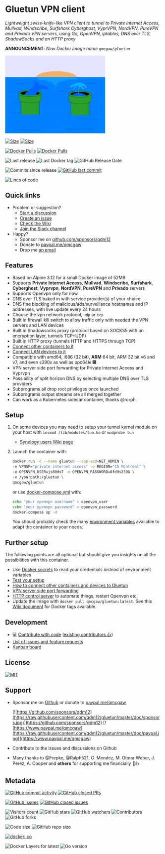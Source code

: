 # Gluetun VPN client

*Lightweight swiss-knife-like VPN client to tunnel to Private Internet Access,
Mullvad, Windscribe, Surfshark Cyberghost, VyprVPN, NordVPN, PureVPN and Privado VPN servers, using Go, OpenVPN, iptables, DNS over TLS, ShadowSocks and an HTTP proxy*

**ANNOUNCEMENT**: *New Docker image name `qmcgaw/gluetun`*

<img height="250" src="https://raw.githubusercontent.com/qdm12/gluetun/master/title.svg?sanitize=true">

[![Size](https://img.shields.io/docker/image-size/qmcgaw/gluetun?sort=semver&label=Last%20released%20image)](https://hub.docker.com/r/qmcgaw/gluetun/tags?page=1&ordering=last_updated)
[![Size](https://img.shields.io/docker/image-size/qmcgaw/gluetun/latest?label=Latest%20image)](https://hub.docker.com/r/qmcgaw/gluetun/tags)

[![Docker Pulls](https://img.shields.io/docker/pulls/qmcgaw/private-internet-access.svg)](https://hub.docker.com/r/qmcgaw/private-internet-access)
[![Docker Pulls](https://img.shields.io/docker/pulls/qmcgaw/gluetun.svg)](https://hub.docker.com/r/qmcgaw/gluetun)

![Last release](https://img.shields.io/github/release/qdm12/gluetun?label=Last%20release)
![Last Docker tag](https://img.shields.io/docker/v/qmcgaw/gluetun?sort=semver&label=Last%20Docker%20tag)
![GitHub Release Date](https://img.shields.io/github/release-date/qdm12/gluetun?label=Last%20release%20date)

![Commits since release](https://img.shields.io/github/commits-since/qdm12/gluetun/latest?sort=semver)
[![GitHub last commit](https://img.shields.io/github/last-commit/qdm12/gluetun.svg)](https://github.com/qdm12/gluetun/commits)

[![Lines of code](https://img.shields.io/tokei/lines/github/qdm12/gluetun)](https://github.com/qdm12/gluetun)

## Quick links

- Problem or suggestion?
  - [Start a discussion](https://github.com/qdm12/gluetun/discussions)
  - [Create an issue](https://github.com/qdm12/gluetun/issues)
  - [Check the Wiki](https://github.com/qdm12/gluetun/wiki)
  - [Join the Slack channel](https://join.slack.com/t/qdm12/shared_invite/enQtOTE0NjcxNTM1ODc5LTYyZmVlOTM3MGI4ZWU0YmJkMjUxNmQ4ODQ2OTAwYzMxMTlhY2Q1MWQyOWUyNjc2ODliNjFjMDUxNWNmNzk5MDk)
- Happy?
  - Sponsor me on [github.com/sponsors/qdm12](https://github.com/sponsors/qdm12)
  - Donate to [paypal.me/qmcgaw](https://www.paypal.me/qmcgaw)
  - Drop me [an email](mailto:quentin.mcgaw@gmail.com)

## Features

- Based on Alpine 3.12 for a small Docker image of 52MB
- Supports **Private Internet Access**, **Mullvad**, **Windscribe**, **Surfshark**, **Cyberghost**, **Vyprvpn**, **NordVPN**, **PureVPN** and **Privado** servers
- Supports Openvpn only for now
- DNS over TLS baked in with service provider(s) of your choice
- DNS fine blocking of malicious/ads/surveillance hostnames and IP addresses, with live update every 24 hours
- Choose the vpn network protocol, `udp` or `tcp`
- Built in firewall kill switch to allow traffic only with needed the VPN servers and LAN devices
- Built in Shadowsocks proxy (protocol based on SOCKS5 with an encryption layer, tunnels TCP+UDP)
- Built in HTTP proxy (tunnels HTTP and HTTPS through TCP)
- [Connect other containers to it](https://github.com/qdm12/gluetun/wiki/Connect-to-gluetun)
- [Connect LAN devices to it](https://github.com/qdm12/gluetun/wiki/Connect-to-gluetun)
- Compatible with amd64, i686 (32 bit), **ARM** 64 bit, ARM 32 bit v6 and v7, and even s390x as well as ppc64le 🎆
- VPN server side port forwarding for Private Internet Access and Vyprvpn
- Possibility of split horizon DNS by selecting multiple DNS over TLS providers
- Subprograms all drop root privileges once launched
- Subprograms output streams are all merged together
- Can work as a Kubernetes sidecar container, thanks @rorph

## Setup

1. On some devices you may need to setup your tunnel kernel module on your host with `insmod /lib/modules/tun.ko` or `modprobe tun`
    - [Synology users Wiki page](https://github.com/qdm12/gluetun/wiki/Synology-setup)
1. Launch the container with:

    ```bash
    docker run -d --name gluetun --cap-add=NET_ADMIN \
    -e VPNSP="private internet access" -e REGION="CA Montreal" \
    -e OPENVPN_USER=js89ds7 -e OPENVPN_PASSWORD=8fd9s239G \
    -v /yourpath:/gluetun \
    qmcgaw/gluetun
    ```

    or use [docker-compose.yml](https://github.com/qdm12/gluetun/blob/master/docker-compose.yml) with:

    ```bash
    echo "your openvpn username" > openvpn_user
    echo "your openvpn password" > openvpn_password
    docker-compose up -d
    ```

    You should probably check the many [environment variables](https://github.com/qdm12/gluetun/wiki/Environment-variables) available to adapt the container to your needs.

## Further setup

The following points are all optional but should give you insights on all the possibilities with this container.

- Use [Docker secrets](https://github.com/qdm12/gluetun/wiki/Docker-secrets) to read your credentials instead of environment variables
- [Test your setup](https://github.com/qdm12/gluetun/wiki/Test-your-setup)
- [How to connect other containers and devices to Gluetun](https://github.com/qdm12/gluetun/wiki/Connect-to-gluetun)
- [VPN server side port forwarding](https://github.com/qdm12/gluetun/wiki/Port-forwarding)
- [HTTP control server](https://github.com/qdm12/gluetun/wiki/HTTP-Control-server) to automate things, restart Openvpn etc.
- Update the image with `docker pull qmcgaw/gluetun:latest`. See this [Wiki document](https://github.com/qdm12/gluetun/wiki/Docker-image-tags) for Docker tags available.

## Development

- 💻 [Contribute with code](https://github.com/qdm12/gluetun/wiki/Development) ([existing contributors 👍](https://github.com/qdm12/gluetun/blob/master/.github/CONTRIBUTING.md#Contributors))
- [List of issues and feature requests](https://github.com/qdm12/gluetun/issues)
- [Kanban board](https://github.com/qdm12/gluetun/projects/1)

## License

[![MIT](https://img.shields.io/github/license/qdm12/gluetun)](https://github.com/qdm12/gluetun/master/LICENSE)

## Support

- Sponsor me on [Github](https://github.com/sponsors/qdm12) or donate to [paypal.me/qmcgaw](https://www.paypal.me/qmcgaw)

  [![https://github.com/sponsors/qdm12](https://raw.githubusercontent.com/qdm12/gluetun/master/doc/sponsors.jpg)](https://github.com/sponsors/qdm12)
  [![https://www.paypal.me/qmcgaw](https://raw.githubusercontent.com/qdm12/gluetun/master/doc/paypal.jpg)](https://www.paypal.me/qmcgaw)

- Contribute to the issues and discussions on Github
- Many thanks to @Frepke, @Ralph521, G. Mendez, M. Otmar Weber, J. Perez, A. Cooper and **others** for supporting me financially 🥇👍

## Metadata

[![GitHub commit activity](https://img.shields.io/github/commit-activity/y/qdm12/gluetun.svg)](https://github.com/qdm12/gluetun/commits)
[![GitHub closed PRs](https://img.shields.io/github/issues-pr-closed/qdm12/gluetun.svg)](https://github.com/qdm12/gluetun/pulls?q=is%3Apr+is%3Aclosed)

[![GitHub issues](https://img.shields.io/github/issues/qdm12/gluetun.svg)](https://github.com/qdm12/gluetun/issues)
[![GitHub closed issues](https://img.shields.io/github/issues-closed/qdm12/gluetun.svg)](https://github.com/qdm12/gluetun/issues?q=is%3Aissue+is%3Aclosed)

![Visitors count](https://visitor-badge.laobi.icu/badge?page_id=gluetun.readme)
![GitHub stars](https://img.shields.io/github/stars/qdm12/gluetun?style=social)
![GitHub watchers](https://img.shields.io/github/watchers/qdm12/gluetun?style=social)
![Contributors](https://img.shields.io/github/contributors/qdm12/gluetun)
![GitHub forks](https://img.shields.io/github/forks/qdm12/gluetun?style=social)

![Code size](https://img.shields.io/github/languages/code-size/qdm12/gluetun)
![GitHub repo size](https://img.shields.io/github/repo-size/qdm12/gluetun)

[![dockeri.co](https://dockeri.co/image/qmcgaw/gluetun)](https://hub.docker.com/r/qmcgaw/gluetun)

![Docker Layers for latest](https://img.shields.io/microbadger/layers/qmcgaw/gluetun/latest?label=Docker%20image%20layers)
![Go version](https://img.shields.io/github/go-mod/go-version/qdm12/gluetun)
